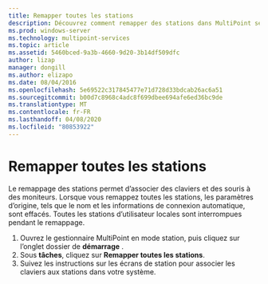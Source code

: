 ```yaml
---
title: Remapper toutes les stations
description: Découvrez comment remapper des stations dans MultiPoint services
ms.prod: windows-server
ms.technology: multipoint-services
ms.topic: article
ms.assetid: 5460bced-9a3b-4660-9d20-3b14df509dfc
author: lizap
manager: dongill
ms.author: elizapo
ms.date: 08/04/2016
ms.openlocfilehash: 5e69522c317845477e71d728d33bdcab26ac6a51
ms.sourcegitcommit: b00d7c8968c4adc8f699dbee694afe6ed36bc9de
ms.translationtype: MT
ms.contentlocale: fr-FR
ms.lasthandoff: 04/08/2020
ms.locfileid: "80853922"
---
```

# <a name="remap-all-stations"></a>Remapper toutes les stations
Le remappage des stations permet d’associer des claviers et des souris à des moniteurs. Lorsque vous remappez toutes les stations, les paramètres d’origine, tels que le nom et les informations de connexion automatique, sont effacés. Toutes les stations d’utilisateur locales sont interrompues pendant le remappage.  
  
1.  Ouvrez le gestionnaire MultiPoint en mode station, puis cliquez sur l’onglet dossier de **démarrage** .  
2.  Sous **tâches**, cliquez sur **Remapper toutes les stations**.  
3. Suivez les instructions sur les écrans de station pour associer les claviers aux stations dans votre système.